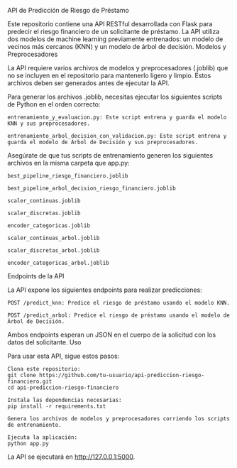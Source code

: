 API de Predicción de Riesgo de Préstamo

Este repositorio contiene una API RESTful desarrollada con Flask para predecir el riesgo financiero de un solicitante de préstamo. La API utiliza dos modelos de machine learning previamente entrenados: un modelo de vecinos más cercanos (KNN) y un modelo de árbol de decisión.
Modelos y Preprocesadores

La API requiere varios archivos de modelos y preprocesadores (.joblib) que no se incluyen en el repositorio para mantenerlo ligero y limpio. Estos archivos deben ser generados antes de ejecutar la API.

Para generar los archivos .joblib, necesitas ejecutar los siguientes scripts de Python en el orden correcto:

    entrenamiento_y_evaluacion.py: Este script entrena y guarda el modelo KNN y sus preprocesadores.

    entrenamiento_arbol_decision_con_validacion.py: Este script entrena y guarda el modelo de Árbol de Decisión y sus preprocesadores.

Asegúrate de que tus scripts de entrenamiento generen los siguientes archivos en la misma carpeta que app.py:

    best_pipeline_riesgo_financiero.joblib

    best_pipeline_arbol_decision_riesgo_financiero.joblib

    scaler_continuas.joblib

    scaler_discretas.joblib

    encoder_categoricas.joblib

    scaler_continuas_arbol.joblib

    scaler_discretas_arbol.joblib

    encoder_categoricas_arbol.joblib

Endpoints de la API

La API expone los siguientes endpoints para realizar predicciones:

    POST /predict_knn: Predice el riesgo de préstamo usando el modelo KNN.

    POST /predict_arbol: Predice el riesgo de préstamo usando el modelo de Árbol de Decisión.

Ambos endpoints esperan un JSON en el cuerpo de la solicitud con los datos del solicitante.
Uso

Para usar esta API, sigue estos pasos:

    Clona este repositorio:
    git clone https://github.com/tu-usuario/api-prediccion-riesgo-financiero.git
    cd api-prediccion-riesgo-financiero

    Instala las dependencias necesarias:
    pip install -r requirements.txt

    Genera los archivos de modelos y preprocesadores corriendo los scripts de entrenamiento.

    Ejecuta la aplicación:
    python app.py

La API se ejecutará en http://127.0.0.1:5000.
